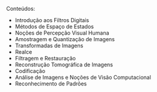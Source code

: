 Conteúdos:

- Introdução aos Filtros Digitais
- Métodos de Espaço de Estados
- Noções de Percepção Visual Humana
- Amostragem e Quantização de Imagens
- Transformadas de Imagens
- Realce
- Filtragem e Restauração
- Reconstrução Tomográfica de Imagens
- Codificação
- Análise de Imagens e Noções de Visão Computacional
- Reconhecimento de Padrões
